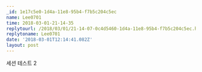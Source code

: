 ```yaml
---
_id: 1e17c5e0-1d4a-11e8-95b4-f7b5c204c5ec
name: Lee0701
time: 2018-03-01-21-14-35
replytourl: /2018/03/01/21-14-07-0c4d5460-1d4a-11e8-95b4-f7b5c204c5ec.html
replytoname: Lee0701
date: '2018-03-01T12:14:41.082Z'
layout: post
---
```

세션 테스트 2
